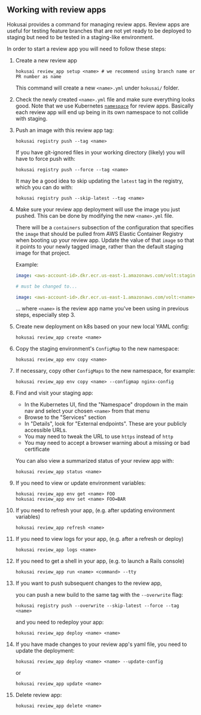 ## Working with review apps

Hokusai provides a command for managing review apps. Review apps are useful for testing feature branches that are not yet ready to be deployed to staging but need to be tested in a staging-like environment.

In order to start a review app you will need to follow these steps:

1) Create a new review app
    ```shell
    hokusai review_app setup <name> # we recommend using branch name or PR number as name
    ```
    This command will create a new `<name>.yml` under `hokusai/` folder.

2) Check the newly created `<name>.yml` file and make sure everything looks good. Note that we use Kubernetes [`namespace`](https://kubernetes.io/docs/concepts/overview/working-with-objects/namespaces/) for review apps. Basically each review app will end up being in its own namespace to not collide with staging.

3) Push an image with this review app tag:

    ```shell
    hokusai registry push --tag <name>
    ```

    If you have git-ignored files in your working directory (likely) you will have to force push with:
    ```shell
    hokusai registry push --force --tag <name>
    ```

    It may be a good idea to skip updating the `latest` tag in the registry, which you can do with:
    ```shell
    hokusai registry push --skip-latest --tag <name>
    ```

4) Make sure your review app deployment will use the image you just pushed. This can be done by modifying the new `<name>.yml` file.

    There will be a `containers` subsection of the configuration that specifies the `image` that should be pulled from AWS Elastic Container Registry when booting up your review app. Update the value of that `image` so that it points to your newly tagged image, rather than the default staging image for that project.

    Example:
    ```yml
    image: <aws-account-id>.dkr.ecr.us-east-1.amazonaws.com/volt:staging

    # must be changed to...

    image: <aws-account-id>.dkr.ecr.us-east-1.amazonaws.com/volt:<name>
    ```
    ... where `<name>` is the review app name you've been using in previous steps, especially step 3.


5) Create new deployment on k8s based on your new local YAML config:

    ```shell
    hokusai review_app create <name>
    ```

6) Copy the staging environment's `ConfigMap` to the new namespace:

    ```shell
    hokusai review_app env copy <name>
    ```

7) If necessary, copy other `ConfigMaps` to the new namespace, for example:

    ```shell
    hokusai review_app env copy <name> --configmap nginx-config
    ```

8) Find and visit your staging app:

    - In the Kubernetes UI, find the "Namespace" dropdown in the main nav and select your chosen `<name>` from that menu
    - Browse to the "Services" section
    - In "Details", look for "External endpoints". These are your publicly accessible URLs.
    - You may need to tweak the URL to use `https` instead of `http`
    - You may need to accept a browser warning about a missing or bad certificate

    You can also view a summarized status of your review app with:

    ```shell
    hokusai review_app status <name>
    ```

9) If you need to view or update environment variables:

    ```shell
    hokusai review_app env get <name> FOO
    hokusai review_app env set <name> FOO=BAR
    ```

10) If you need to refresh your app, (e.g. after updating environment variables)

    ```shell
    hokusai review_app refresh <name>
    ```

11) If you need to view logs for your app, (e.g. after a refresh or deploy)

    ```shell
    hokusai review_app logs <name>
    ```

12) If you need to get a shell in your app, (e.g. to launch a Rails console)

    ```shell
    hokusai review_app run <name> <command> --tty
    ```

13) If you want to push subsequent changes to the review app,

    you can push a new build to the same tag with the `--overwrite` flag:
    ```shell
    hokusai registry push --overwrite --skip-latest --force --tag <name>
    ```

    and you need to redeploy your app:
    ```shell
    hokusai review_app deploy <name> <name>
    ```

14) If you have made changes to your review app's yaml file, you need to update the deployment:

    ```shell
    hokusai review_app deploy <name> <name> --update-config
    ```

    or

    ```shell
    hokusai review_app update <name>
    ```

15) Delete review app:

    ```shell
    hokusai review_app delete <name>
    ```
